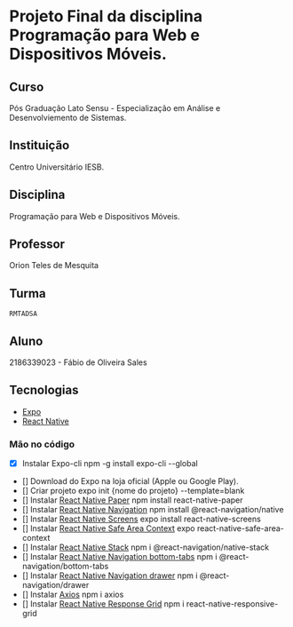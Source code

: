# Projeto Final da disciplina Programação para Web e Dispositivos Móveis.

## Curso
 Pós Graduação Lato Sensu - Especialização em Análise e Desenvolviemento de Sistemas.

## Instituição
 Centro Universitário IESB.

## Disciplina
 Programação para Web e Dispositivos Móveis.

## Professor
 Orion Teles de Mesquita

## Turma
    RMTADSA
    
## Aluno  
 2186339023 - Fábio de Oliveira Sales

## Tecnologias
 - [Expo](https://expo.dev/)
 - [React Native](https://reactnative.dev/)

### Mão no código
- [x] Instalar Expo-cli
     npm -g install expo-cli --global
- [] Download do Expo na loja oficial (Apple ou Google Play).
- [] Criar projeto
     expo init {nome do projeto} --template=blank
- [] Instalar [React Native Paper](https://callstack.github.io/react-native-paper/)
     npm install react-native-paper
- [] Instalar [React Native Navigation](https://reactnavigation.org/)
     npm install @react-navigation/native
- [] Instalar [React Native Screens](https://github.com/software-mansion/react-native-screens#readme)
     expo install react-native-screens
- [] Instalar [React Native Safe Area Context](https://github.com/th3rdwave/react-native-safe-area-context#readme)
     expo react-native-safe-area-context
- [] Instalar [React Native Stack](https://reactnavigation.org/docs/native-stack-navigator/)
     npm i @react-navigation/native-stack
- [] Instalar [React Native Navigation bottom-tabs](https://github.com/react-navigation/react-navigation#readme)
     npm i @react-navigation/bottom-tabs
- [] Instalar [React Native Navigation drawer](https://github.com/react-navigation/react-navigation#readme)
     npm i @react-navigation/drawer
- [] Instalar [Axios](https://github.com/axios/axios#readme)
     npm i axios
- [] Instalar [React Native Response Grid](https://github.com/im-fahad/react-native-responsive-grid-system#readme)
     npm i react-native-responsive-grid



